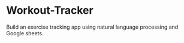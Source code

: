 # Workout-Tracker
Build an exercise tracking app using natural language processing and Google sheets.
